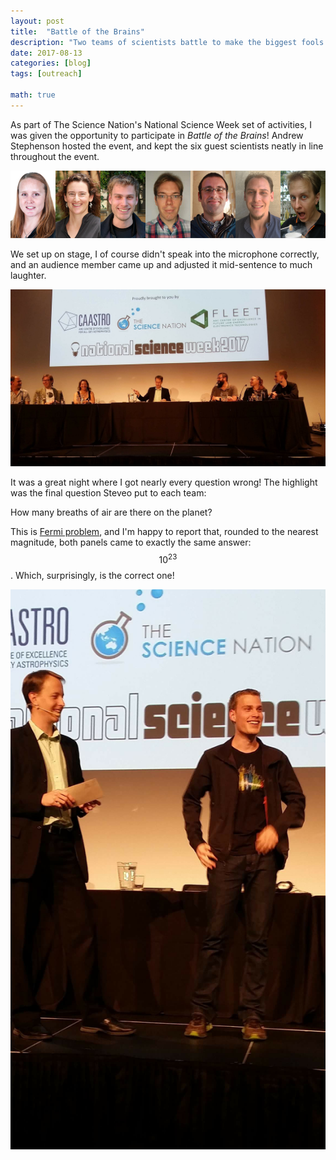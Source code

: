 ```yaml
---
layout: post
title:  "Battle of the Brains"
description: "Two teams of scientists battle to make the biggest fools of themselves."
date: 2017-08-13
categories: [blog]
tags: [outreach]

math: true
---
```


As part of The Science Nation's National Science Week set of activities, I was given
the opportunity to participate in *Battle of the Brains*! Andrew Stephenson hosted the
event, and kept the six guest scientists neatly in line throughout the event.

![](brisbane-7.jpg)

We set up on stage, I of course didn't speak into the microphone correctly, and an audience 
member came up and adjusted it mid-sentence to much laughter.

![](botb.jpg)


It was a great night where I got nearly every question wrong! The highlight was the
final question Steveo put to each team:

<p class="highlighted">How many breaths of air are there on the planet?</p>

This is [Fermi problem](https://en.wikipedia.org/wiki/Fermi_problem), and I'm happy to report that, rounded 
to the nearest magnitude, both panels came to exactly the same answer: $$10^{23}$$. Which, surprisingly, is the correct
one!

![](botb2.jpg?class="img-vertical")

